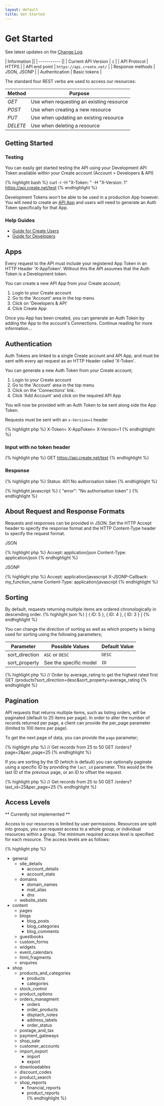 ```yaml
---
layout: default
title: Get Started
---
```


# Get Started

See latest updates on the [Change Log](/API-Documentation/change-log.html).

| Information ||
| ----------- ||
| Current API Version | `1` |
| API Protocol | HTTPS |
| API end point | `https://api.create.net/` |
| Response methods | JSON, JSONP |
| Authentication | Basic tokens |


The standard four REST verbs are used to access our resources:

| Method   | Purpose |
| -------- | ------- |
| *GET*    | Use when requesting an existing resource |
| *POST*   | Use when creating a new resource |
| *PUT*    | Use when updating an existing resource |
| *DELETE* | Use when deleting a resource |


## Getting Started

### Testing
You can easily get started testing the API using your Development API Token available within your Create account (Account > Developers & API)

{% highlight bash %}
curl -i -H "X-Token: <development-api-token>" -H "X-Version: 1" https://api.create.net/test
{% endhighlight %}

Development Tokens won't be able to be used in a production App however. You will need to create an [API App](#apps) and users will need to generate an Auth Token specifically for that App.

### Help Guides
* [Guide for Create Users](https://www.create.net/support/424-api-information-for-customers.html)
* [Guide for Developers](https://www.create.net/support/425-api-information-for-developers.html)

## Apps
Every request to the API must include your registered App Token in an HTTP Header 'X-AppToken'. Without this the API assumes that the Auth Token is a Development token.

You can create a new API App from your Create account;

1. Login to your Create account
2. Go to the 'Account' area in the top menu
3. Click on 'Developers & API'
4. Click Create App

Once you App has been created, you can generate an Auth Token by adding the App to the account's Connections. Continue reading for more information...

## Authentication

Auth Tokens are linked to a single Create account and API App, and must be sent with every api request as an HTTP Header called 'X-Token'.

You can generate a new Auth Token from your Create account;

1. Login to your Create account
2. Go to the 'Account' area in the top menu
3. Click on the 'Connections' link.
4. Click 'Add Account' and click on the required API App

You will now be provided with an Auth Token to be sent along side the App Token.

Requests must be sent with an `x-Version=1` header

{% highlight php %}
X-Token=<auth-token>
X-AppToken=<app-token>
X-Version=1
{% endhighlight %}

### Input with no token header

{% highlight php %}
GET 	https://api.create.net/test
{% endhighlight %}

### Response

{% highlight php %}
Status: 401 No authorisation token
{% endhighlight %}

{% highlight javascript %}
{
  "error": "No authorisation token"
}
{% endhighlight %}



## About Request and Response Formats

Requests and responses can be provided in JSON. Set the HTTP Accept header to specify the response format and the HTTP Content-Type header to specify the request format.

JSON

{% highlight php %}
Accept: application/json
Content-Type: application/json
{% endhighlight %}


JSONP

{% highlight php %}
Accept: application/javascript
X-JSONP-Callback: my_function_name
Content-Type: application/javascript
{% endhighlight %}


## Sorting

By default, requests returning multiple items are ordered chronologically in descending order.
{% highlight json %}
[
    { ID: 5 },
    { ID: 4 },
    { ID: 3 }
]
{% endhighlight %}

You can change the direction of sorting as well as which property is being used for sorting using the following parameters;

| Parameter   | Possible Values | Default Value |
| -------- | ------- | ------- |
| sort_direction    | `ASC` or `DESC` | `DESC` |
| sort_property    | See the specific model | `ID` |

{% highlight php %}
// Order by average_rating to get the highest rated first
GET		/products?sort_direction=desc&sort_property=average_rating
{% endhighlight %}

## Pagination

API requests that returns multiple items, such as listing orders, will be paginated (default to 25 items per page). In order to alter the number of records returned per page, a client can provide the per_page parameter (limited to 100 items per page).

To get the next page of data, you can provide the `page` parameter;

{% highlight php %}
// Get records from 25 to 50
GET		/orders?page=2&per_page=25
{% endhighlight %}


If you are sorting by the ID (which is default) you can optionally paginate using a specific ID by providing the `last_id` parameter. This would be the last ID of the previous page, or an ID to offset the request.

{% highlight php %}
// Get records from 25 to 50
GET		/orders?last_id=25&per_page=25
{% endhighlight %}


## Access Levels

** Currently not implemented **

Access to our resources is limited by user permissions. Resources are split into groups, you can request access to a whole group, or individual resources within a group. The minimum required access level is specified for each resource. The access levels are as follows:

{% highlight php %}
- general
	- site_details
		- account_details
		- account_stats  
	- domains
		- domain_names
		- mail_alias
		- dns
	- website_stats  
- content  
	- pages
	- blogs
		- blog_posts
		- blog_categories
		- blog_comments
	- guestbooks
	- custom_forms  
	- widgets  
	- event_calendars  
	- html_fragments  
	- enquires  
- shop
	- products_and_categories  
		- products  
		- categories  
	- stock_control  
	- product_options  
	- orders_managment  
		- orders  
		- order_products
		- disptach_notes  
		- address_labels  
		- order_status  
	- postage_and_tax  
	- payment_gateways  
	- shop_sale  
	- customer_accounts  
	- import_export  
		- import  
		- export  
	- downloadables  
	- discount_codes  
	- product_search  
	- shop_reports
		- financial_reports  
		- product_reports  
{% endhighlight %}

